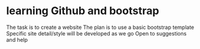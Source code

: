 # learning Github and bootstrap
The task is to create a website
The plan is to use a basic bootstrap template
Specific site detail/style will be developed as we go
Open to suggestions and help


